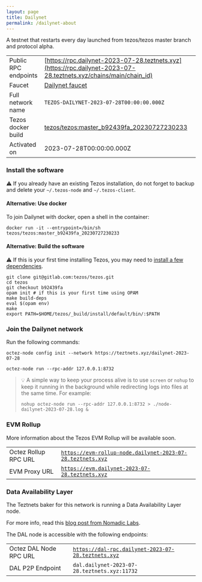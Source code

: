 ```yaml
---
layout: page
title: Dailynet
permalink: /dailynet-about
---
```


A testnet that restarts every day launched from tezos/tezos master branch and protocol alpha.

| | |
|-------|---------------------|
| Public RPC endpoints | [https://rpc.dailynet-2023-07-28.teztnets.xyz](https://rpc.dailynet-2023-07-28.teztnets.xyz/chains/main/chain_id)<br/> |
| Faucet | [Dailynet faucet](https://faucet.dailynet-2023-07-28.teztnets.xyz) |
| Full network name | `TEZOS-DAILYNET-2023-07-28T00:00:00.000Z` |
| Tezos docker build | [tezos/tezos:master_b92439fa_20230727230233](https://hub.docker.com/r/tezos/tezos/tags?page=1&ordering=last_updated&name=master_b92439fa_20230727230233) |
| Activated on | 2023-07-28T00:00:00.000Z |





### Install the software

⚠️  If you already have an existing Tezos installation, do not forget to backup and delete your `~/.tezos-node` and `~/.tezos-client`.



#### Alternative: Use docker

To join Dailynet with docker, open a shell in the container:

```
docker run -it --entrypoint=/bin/sh tezos/tezos:master_b92439fa_20230727230233
```

#### Alternative: Build the software

⚠️  If this is your first time installing Tezos, you may need to [install a few dependencies](https://tezos.gitlab.io/introduction/howtoget.html#setting-up-the-development-environment-from-scratch).

```
git clone git@gitlab.com:tezos/tezos.git
cd tezos
git checkout b92439fa
opam init # if this is your first time using OPAM
make build-deps
eval $(opam env)
make
export PATH=$HOME/tezos/_build/install/default/bin/:$PATH
```

### Join the Dailynet network

Run the following commands:

```
octez-node config init --network https://teztnets.xyz/dailynet-2023-07-28

octez-node run --rpc-addr 127.0.0.1:8732
```

> 💡 A simple way to keep your process alive is to use `screen` or `nohup` to keep it running in the background while redirecting logs into files at the same time. For example:
>
> ```bash=13
> nohup octez-node run --rpc-addr 127.0.0.1:8732 > ./node-dailynet-2023-07-28.log &
> ```


### EVM Rollup

More information about the Tezos EVM Rollup will be available soon.

| | |
|-------|---------------------|
| Octez Rollup RPC URL | [`https://evm-rollup-node.dailynet-2023-07-28.teztnets.xyz`](https://evm-rollup-node.dailynet-2023-07-28.teztnets.xyz/global/block/head) |
| EVM Proxy URL | [`https://evm.dailynet-2023-07-28.teztnets.xyz`](https://evm.dailynet-2023-07-28.teztnets.xyz) |




### Data Availability Layer

The Teztnets baker for this network is running a Data Availability Layer node.

For more info, read this [blog post from Nomadic Labs](https://research-development.nomadic-labs.com/data-availability-layer-tezos.html).

The DAL node is accessible with the following endpoints:

| | |
|-------|---------------------|
| Octez DAL Node RPC URL | [`https://dal-rpc.dailynet-2023-07-28.teztnets.xyz`](https://dal-rpc.dailynet-2023-07-28.teztnets.xyz) |
| DAL P2P Endpoint | `dal.dailynet-2023-07-28.teztnets.xyz:11732` |




